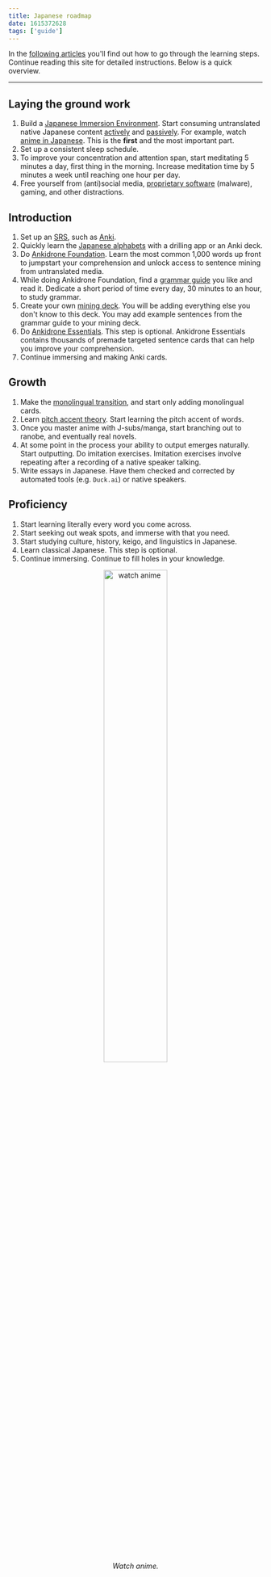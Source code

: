 ```yaml
---
title: Japanese roadmap
date: 1615372628
tags: ['guide']
---
```


In the [following articles](table-of-contents.html)
you'll find out how to go through the learning steps.
Continue reading this site for detailed instructions.
Below is a quick overview.

****

## Laying the ground work

1) Build a [Japanese Immersion Environment](introduction-to-learning-japanese.html#how-to-immerse).
   Start consuming untranslated native Japanese content
   [actively](active-immersion.html) and [passively](passive-immersion.html).
   For example, watch [anime in Japanese](what-good-things-are-there-to-watch-for-a-complete-beginner.html).
   This is the **first** and the most important part.
1) Set up a consistent sleep schedule.
1) To improve your concentration and attention span,
   start meditating 5 minutes a day,
   first thing in the morning.
   Increase meditation time by 5 minutes a week until reaching one hour per day.
1) Free yourself from (anti)social media,
   [proprietary software](https://www.gnu.org/proprietary/proprietary.html) (malware),
   gaming,
   and other distractions.

## Introduction

1) Set up an [SRS](spaced-repetition.html), such as [Anki](setting-up-anki.html).
1) Quickly learn the [Japanese alphabets](learning-kana-in-two-days.html)
   with a drilling app or an Anki deck.
1) Do [Ankidrone Foundation](jp1k-anki-deck.html).
   Learn the most common 1,000 words up front to jumpstart your comprehension
   and unlock access to sentence mining from untranslated media.
1) While doing Ankidrone Foundation,
   find a [grammar guide](learning-grammar.html) you like and read it.
   Dedicate a short period of time every day, 30 minutes to an hour, to study grammar.
1) Create your own [mining deck](sentence-mining.html).
   You will be adding everything else you don't know to this deck.
   You may add example sentences from the grammar guide to your mining deck.
1) Do [Ankidrone Essentials](ankidrone-essentials.html).
   This step is optional.
   Ankidrone Essentials contains thousands of premade targeted sentence cards
   that can help you improve your comprehension.
1) Continue immersing and making Anki cards.

## Growth

1) Make the [monolingual transition](going-monolingual.html),
   and start only adding monolingual cards.
1) Learn [pitch accent theory](japanese-pitch-accents.html).
   Start learning the pitch accent of words.
1) Once you master anime with J-subs/manga,
   start branching out to ranobe, and eventually real novels.
1) At some point in the process your ability to output emerges naturally.
   Start outputting.
   Do imitation exercises.
   Imitation exercises involve repeating after a recording of a native speaker talking.
1) Write essays in Japanese.
   Have them checked and corrected by automated tools (e.g. `Duck.ai`) or native speakers.

## Proficiency

1) Start learning literally every word you come across.
1) Start seeking out weak spots, and immerse with that you need.
1) Start studying culture, history, keigo, and linguistics in Japanese.
1) Learn classical Japanese. This step is optional.
1) Continue immersing. Continue to fill holes in your knowledge.

<p align="center"><img alt="watch anime" width="50%" src="img/watch_anime.webp"></p>
<p align="center"><i>Watch anime.</i></p>
